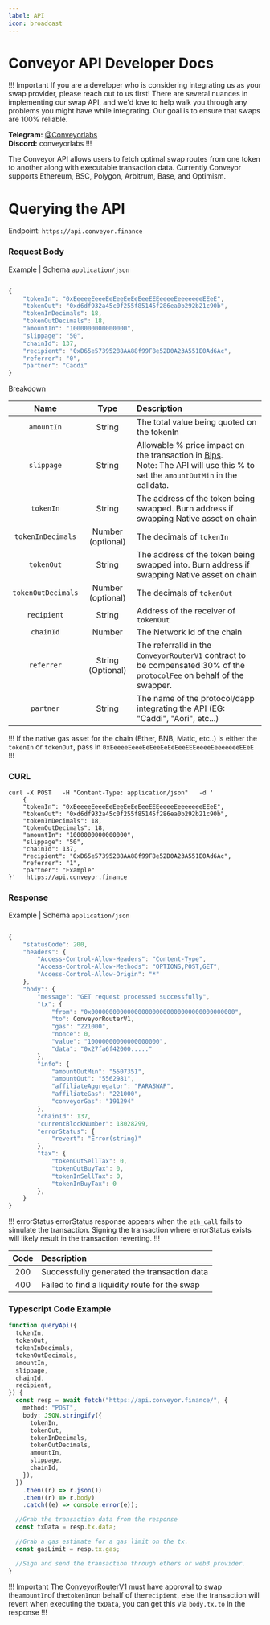```yaml
---
label: API
icon: broadcast
---
```


# Conveyor API Developer Docs

!!! Important
If you are a developer who is considering integrating us as your swap provider, please reach out to us first! There are several nuances in implementing our swap API, and we'd love to help walk you through any problems you might have while integrating. Our goal is to ensure that swaps are 100% reliable.

<strong>Telegram:</strong> <a href="https://t.me/conveyorlabs" target="_blank">@Conveyorlabs</a></br>
<strong>Discord:</strong> conveyorlabs
!!!

The Conveyor API allows users to fetch optimal swap routes from one token to another along with executable transaction data. Currently Conveyor supports Ethereum, BSC, Polygon, Arbitrum, Base, and Optimism.

# Querying the API

Endpoint: `https://api.conveyor.finance`

### Request Body

Example | Schema `application/json`

```js

{
    "tokenIn": "0xEeeeeEeeeEeEeeEeEeEeeEEEeeeeEeeeeeeeEEeE",
    "tokenOut": "0xd6df932a45c0f255f85145f286ea0b292b21c90b",
    "tokenInDecimals": 18,
    "tokenOutDecimals": 18,
    "amountIn": "1000000000000000",
    "slippage": "50",
    "chainId": 137,
    "recipient": "0xD65e57395288AA88f99F8e52D0A23A551E0Ad6Ac",
    "referrer": "0",
    "partner": "Caddi"
}

```

Breakdown

|        Name        |       Type        | Description                                                                                                                                                                                           |
| :----------------: | :---------------: | :---------------------------------------------------------------------------------------------------------------------------------------------------------------------------------------------------- |
|     `amountIn`     |      String       | The total value being quoted on the tokenIn                                                                                                                                                           |
|     `slippage`     |      String       | Allowable % price impact on the transaction in [Bips](https://www.investopedia.com/ask/answers/what-basis-point-bps/). </br> Note: The API will use this % to set the `amountOutMin` in the calldata. |
|     `tokenIn`      |      String       | The address of the token being swapped. Burn address if swapping Native asset on chain                                                                                                                |
| `tokenInDecimals`  | Number (optional) | The decimals of `tokenIn`                                                                                                                                                                             |
|     `tokenOut`     |      String       | The address of the token being swapped into. Burn address if swapping Native asset on chain                                                                                                           |
| `tokenOutDecimals` | Number (optional) | The decimals of `tokenOut`                                                                                                                                                                            |
|    `recipient`     |      String       | Address of the receiver of `tokenOut`                                                                                                                                                                 |
|     `chainId`      |      Number       | The Network Id of the chain                                                                                                                                                                           |
|     `referrer`     | String (Optional) | The referralId in the `ConveyorRouterV1` contract to be compensated 30% of the `protocolFee` on behalf of the swapper.                                                                                |
|     `partner`      |      String       | The name of the protocol/dapp integrating the API (EG: "Caddi", "Aori", etc...)                                                                                                                       |

!!!
If the native gas asset for the chain (Ether, BNB, Matic, etc..) is either the `tokenIn` or `tokenOut`, pass in `0xEeeeeEeeeEeEeeEeEeEeeEEEeeeeEeeeeeeeEEeE`
!!!

### CURL

```
curl -X POST   -H "Content-Type: application/json"   -d '
    {
    "tokenIn": "0xEeeeeEeeeEeEeeEeEeEeeEEEeeeeEeeeeeeeEEeE",
    "tokenOut": "0xd6df932a45c0f255f85145f286ea0b292b21c90b",
    "tokenInDecimals": 18,
    "tokenOutDecimals": 18,
    "amountIn": "1000000000000000",
    "slippage": "50",
    "chainId": 137,
    "recipient": "0xD65e57395288AA88f99F8e52D0A23A551E0Ad6Ac",
    "referrer": "1",
    "partner": "Example"
}'   https://api.conveyor.finance

```

### Response

Example | Schema `application/json`

```ts

{
    "statusCode": 200,
    "headers": {
        "Access-Control-Allow-Headers": "Content-Type",
        "Access-Control-Allow-Methods": "OPTIONS,POST,GET",
        "Access-Control-Allow-Origin": "*"
    },
    "body": {
        "message": "GET request processed successfully",
        "tx": {
            "from": "0x0000000000000000000000000000000000000000",
            "to": ConveyorRouterV1,
            "gas": "221000",
            "nonce": 0,
            "value": "10000000000000000000",
            "data": "0x27fa6f42000....."
        },
        "info": {
            "amountOutMin": "5507351",
            "amountOut": "5562981",
            "affiliateAggregator": "PARASWAP",
            "affiliateGas": "221000",
            "conveyorGas": "191294"
        },
        "chainId": 137,
        "currentBlockNumber": 18028299,
        "errorStatus": {
            "revert": "Error(string)"
        },
        "tax": {
            "tokenOutSellTax": 0,
            "tokenOutBuyTax": 0,
            "tokenInSellTax": 0,
            "tokenInBuyTax": 0
        },
    }
}

```

!!! errorStatus
errorStatus response appears when the `eth_call` fails to simulate the transaction. Signing the transaction where errorStatus exists will likely result in the transaction reverting.
!!!

| Code | Description                                   |
| :--: | :-------------------------------------------- |
| 200  | Successfully generated the transaction data   |
| 400  | Failed to find a liquidity route for the swap |

### Typescript Code Example

```ts
function queryApi({
  tokenIn,
  tokenOut,
  tokenInDecimals,
  tokenOutDecimals,
  amountIn,
  slippage,
  chainId,
  recipient,
}) {
  const resp = await fetch("https://api.conveyor.finance/", {
    method: "POST",
    body: JSON.stringify({
      tokenIn,
      tokenOut,
      tokenInDecimals,
      tokenOutDecimals,
      amountIn,
      slippage,
      chainId,
    }),
  })
    .then((r) => r.json())
    .then((r) => r.body)
    .catch((e) => console.error(e));

  //Grab the transaction data from the response
  const txData = resp.tx.data;

  //Grab a gas estimate for a gas limit on the tx.
  const gasLimit = resp.tx.gas;

  //Sign and send the transaction through ethers or web3 provider.
}
```

!!! Important
The [ConveyorRouterV1](/smartcontracts/) must have approval to swap the`amountIn`of the`tokenIn`on behalf of the`recipient`, else the transaction will revert when executing the `txData`, you can get this via `body.tx.to` in the response
!!!
